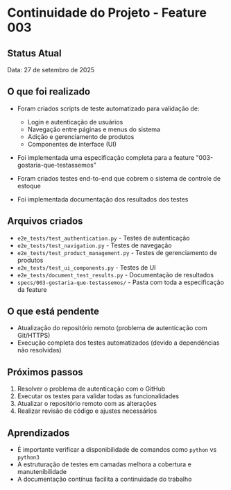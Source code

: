 # Continuidade do Projeto - Feature 003

## Status Atual
Data: 27 de setembro de 2025

## O que foi realizado
- Foram criados scripts de teste automatizado para validação de:
  - Login e autenticação de usuários
  - Navegação entre páginas e menus do sistema
  - Adição e gerenciamento de produtos
  - Componentes de interface (UI)

- Foi implementada uma especificação completa para a feature "003-gostaria-que-testassemos"
- Foram criados testes end-to-end que cobrem o sistema de controle de estoque
- Foi implementada documentação dos resultados dos testes

## Arquivos criados
- `e2e_tests/test_authentication.py` - Testes de autenticação
- `e2e_tests/test_navigation.py` - Testes de navegação
- `e2e_tests/test_product_management.py` - Testes de gerenciamento de produtos
- `e2e_tests/test_ui_components.py` - Testes de UI
- `e2e_tests/document_test_results.py` - Documentação de resultados
- `specs/003-gostaria-que-testassemos/` - Pasta com toda a especificação da feature

## O que está pendente
- Atualização do repositório remoto (problema de autenticação com Git/HTTPS)
- Execução completa dos testes automatizados (devido a dependências não resolvidas)

## Próximos passos
1. Resolver o problema de autenticação com o GitHub
2. Executar os testes para validar todas as funcionalidades
3. Atualizar o repositório remoto com as alterações
4. Realizar revisão de código e ajustes necessários

## Aprendizados
- É importante verificar a disponibilidade de comandos como `python` vs `python3`
- A estruturação de testes em camadas melhora a cobertura e manutenibilidade
- A documentação contínua facilita a continuidade do trabalho